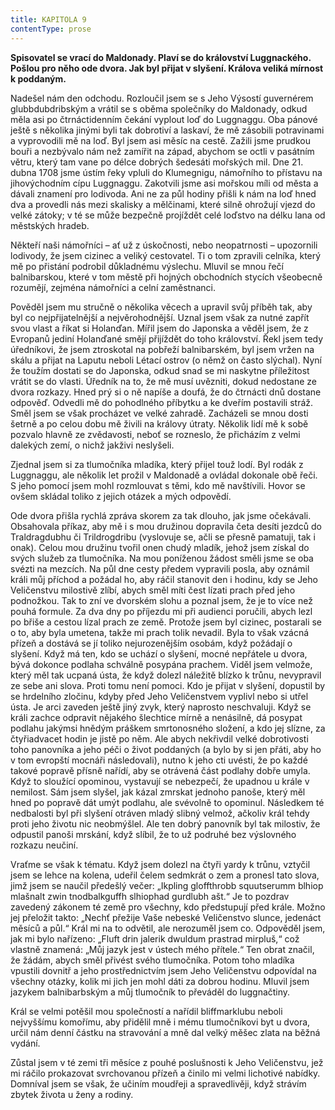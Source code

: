 ```yaml
---
title: KAPITOLA 9
contentType: prose
---
```


**Spisovatel se vrací do Maldonady. Plaví se do království Luggnackého. Pošlou pro něho ode dvora. Jak byl přijat v slyšení. Králova veliká mírnost k poddaným.**

Nadešel nám den odchodu. Rozloučil jsem se s Jeho Výsostí guvernérem glubbdubdribským a vrátil se s oběma společníky do Maldonady, odkud měla asi po čtrnáctidenním čekání vyplout loď do Luggnaggu. Oba pánové ještě s několika jinými byli tak dobrotiví a laskaví, že mě zásobili potravinami a vyprovodili mě na loď. Byl jsem asi měsíc na cestě. Zažili jsme prudkou bouři a nezbývalo nám než zamířit na západ, abychom se octli v pasátním větru, který tam vane po délce dobrých šedesáti mořských mil. Dne 21. dubna 1708 jsme ústím řeky vpluli do Klumegnigu, námořního to přístavu na jihovýchodním cípu Luggnaggu. Zakotvili jsme asi mořskou míli od města a dávali znamení pro lodivoda. Ani ne za půl hodiny přišli k nám na loď hned dva a provedli nás mezi skalisky a mělčinami, které silně ohrožují vjezd do velké zátoky; v té se může bezpečně projíždět celé loďstvo na délku lana od městských hradeb.

Někteří naši námořníci – ať už z úskočnosti, nebo neopatrnosti – upozornili lodivody, že jsem cizinec a veliký cestovatel. Ti o tom zpravili celníka, který mě po přistání podrobil důkladnému výslechu. Mluvil se mnou řečí balnibarskou, které v tom městě při hojných obchodních stycích všeobecně rozumějí, zejména námořníci a celní zaměstnanci.

Pověděl jsem mu stručně o několika věcech a upravil svůj příběh tak, aby byl co nejpřijatelnější a nejvěrohodnější. Uznal jsem však za nutné zapřít svou vlast a říkat si Holanďan. Mířil jsem do Japonska a věděl jsem, že z Evropanů jediní Holanďané smějí přijíždět do toho království. Řekl jsem tedy úředníkovi, že jsem ztroskotal na pobřeží balnibarském, byl jsem vržen na skálu a přijat na Laputu neboli Létací ostrov (o němž on často slýchal). Nyní že toužím dostati se do Japonska, odkud snad se mi naskytne příležitost vrátit se do vlasti. Úředník na to, že mě musí uvězniti, dokud nedostane ze dvora rozkazy. Hned prý si o ně napíše a doufá, že do čtrnácti dnů dostane odpověď. Odvedli mě do pohodlného příbytku a ke dveřím postavili stráž. Směl jsem se však procházet ve velké zahradě. Zacházeli se mnou dosti šetrně a po celou dobu mě živili na královy útraty. Několik lidí mě k sobě pozvalo hlavně ze zvědavosti, neboť se rozneslo, že přicházím z velmi dalekých zemí, o nichž jakživi neslyšeli.

Zjednal jsem si za tlumočníka mladíka, který přijel touž lodí. Byl rodák z Luggnaggu, ale několik let prožil v Maldonadě a ovládal dokonale obě řeči. S jeho pomocí jsem mohl rozmlouvat s těmi, kdo mě navštívili. Hovor se ovšem skládal toliko z jejich otázek a mých odpovědí.

Ode dvora přišla rychlá zpráva skorem za tak dlouho, jak jsme očekávali. Obsahovala příkaz, aby mě i s mou družinou dopravila četa desíti jezdců do Traldragdubhu či Trildrogdribu (vyslovuje se, ačli se přesně pamatuji, tak i onak). Celou mou družinu tvořil onen chudý mladík, jehož jsem získal do svých služeb za tlumočníka. Na mou poníženou žádost směli jsme se oba svézti na mezcích. Na půl dne cesty předem vypravili posla, aby oznámil králi můj příchod a požádal ho, aby ráčil stanovit den i hodinu, kdy se Jeho Veličenstvu milostivě zlíbí, abych směl míti čest lízati prach před jeho podnožkou. Tak to zní ve dvorském slohu a poznal jsem, že je to více než pouhá formule. Za dva dny po příjezdu mi při audienci poručili, abych lezl po břiše a cestou lízal prach ze země. Protože jsem byl cizinec, postarali se o to, aby byla umetena, takže mi prach tolik nevadil. Byla to však vzácná přízeň a dostává se jí toliko nejurozenějším osobám, když požádají o slyšení. Když má ten, kdo se uchází o slyšení, mocné nepřátele u dvora, bývá dokonce podlaha schválně posypána prachem. Viděl jsem velmože, který měl tak ucpaná ústa, že když dolezl náležitě blízko k trůnu, nevypravil ze sebe ani slova. Proti tomu není pomoci. Kdo je přijat v slyšení, dopustil by se hrdelního zločinu, kdyby před Jeho Veličenstvem vyplivl nebo si utřel ústa. Je arci zaveden ještě jiný zvyk, který naprosto neschvaluji. Když se králi zachce odpravit nějakého šlechtice mírně a nenásilně, dá posypat podlahu jakýmsi hnědým práškem smrtonosného složení, a kdo jej slízne, za čtyřiadvacet hodin je jistě po něm. Ale abych nekřivdil velké dobrotivosti toho panovníka a jeho péči o život poddaných (a bylo by si jen přáti, aby ho v tom evropští mocnáři následovali), nutno k jeho cti uvésti, že po každé takové popravě přísně nařídí, aby se otrávená část podlahy dobře umyla. Když to sloužící opominou, vystavují se nebezpečí, že upadnou u krále v nemilost. Sám jsem slyšel, jak kázal zmrskat jednoho panoše, který měl hned po popravě dát umýt podlahu, ale svévolně to opominul. Následkem té nedbalosti byl při slyšení otráven mladý slibný velmož, ačkoliv král tehdy proti jeho životu nic neobmýšlel. Ale ten dobrý panovník byl tak milostiv, že odpustil panoši mrskání, když slíbil, že to už podruhé bez výslovného rozkazu neučiní.

Vraťme se však k tématu. Když jsem dolezl na čtyři yardy k trůnu, vztyčil jsem se lehce na kolena, udeřil čelem sedmkrát o zem a pronesl tato slova, jimž jsem se naučil předešlý večer: „Ikpling gloffthrobb squutserumm blhiop mlašnalt zwin tnodbalkguffh slhiophad gurdlubh ašt.“ Je to pozdrav zavedený zákonem té země pro všechny, kdo předstupují před krále. Možno jej přeložit takto: „Nechť přežije Vaše nebeské Veličenstvo slunce, jedenáct měsíců a půl.“ Král mi na to odvětil, ale nerozuměl jsem co. Odpověděl jsem, jak mi bylo nařízeno: „Fluft drin jalerik dwuldum prastrad mirpluš,“ což vlastně znamená: „Můj jazyk jest v ústech mého přítele.“ Ten obrat značil, že žádám, abych směl přivést svého tlumočníka. Potom toho mladíka vpustili dovnitř a jeho prostřednictvím jsem Jeho Veličenstvu odpovídal na všechny otázky, kolik mi jich jen mohl dáti za dobrou hodinu. Mluvil jsem jazykem balnibarbským a můj tlumočník to převáděl do luggnačtiny.

Král se velmi potěšil mou společností a nařídil bliffmarklubu neboli nejvyššímu komořímu, aby přidělil mně i mému tlumočníkovi byt u dvora, určil nám denní částku na stravování a mně dal velký měšec zlata na běžná vydání.

Zůstal jsem v té zemi tři měsíce z pouhé poslušnosti k Jeho Veličenstvu, jež mi ráčilo prokazovat svrchovanou přízeň a činilo mi velmi lichotivé nabídky. Domníval jsem se však, že učiním moudřeji a spravedlivěji, když strávím zbytek života u ženy a rodiny.
